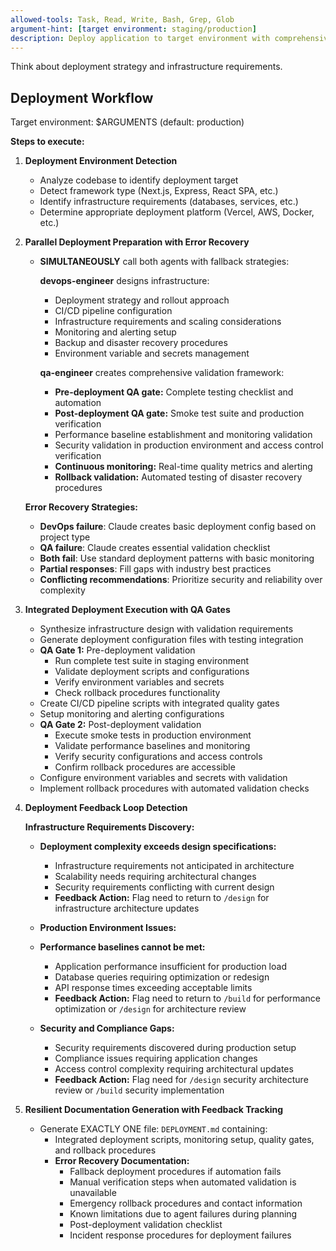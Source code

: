 ```yaml
---
allowed-tools: Task, Read, Write, Bash, Grep, Glob
argument-hint: [target environment: staging/production]
description: Deploy application to target environment with comprehensive infrastructure setup
---
```


Think about deployment strategy and infrastructure requirements.

## Deployment Workflow

Target environment: $ARGUMENTS (default: production)

**Steps to execute:**

1. **Deployment Environment Detection**
   - Analyze codebase to identify deployment target
   - Detect framework type (Next.js, Express, React SPA, etc.)
   - Identify infrastructure requirements (databases, services, etc.)
   - Determine appropriate deployment platform (Vercel, AWS, Docker, etc.)

2. **Parallel Deployment Preparation with Error Recovery**
   - **SIMULTANEOUSLY** call both agents with fallback strategies:
     
     **devops-engineer** designs infrastructure:
     - Deployment strategy and rollout approach
     - CI/CD pipeline configuration
     - Infrastructure requirements and scaling considerations
     - Monitoring and alerting setup
     - Backup and disaster recovery procedures
     - Environment variable and secrets management
     
     **qa-engineer** creates comprehensive validation framework:
     - **Pre-deployment QA gate:** Complete testing checklist and automation
     - **Post-deployment QA gate:** Smoke test suite and production verification
     - Performance baseline establishment and monitoring validation
     - Security validation in production environment and access control verification
     - **Continuous monitoring:** Real-time quality metrics and alerting
     - **Rollback validation:** Automated testing of disaster recovery procedures
   
   **Error Recovery Strategies:**
   - **DevOps failure**: Claude creates basic deployment config based on project type
   - **QA failure**: Claude creates essential validation checklist
   - **Both fail**: Use standard deployment patterns with basic monitoring
   - **Partial responses**: Fill gaps with industry best practices
   - **Conflicting recommendations**: Prioritize security and reliability over complexity

3. **Integrated Deployment Execution with QA Gates**
   - Synthesize infrastructure design with validation requirements
   - Generate deployment configuration files with testing integration
   - **QA Gate 1:** Pre-deployment validation
     - Run complete test suite in staging environment
     - Validate deployment scripts and configurations
     - Verify environment variables and secrets
     - Check rollback procedures functionality
   - Create CI/CD pipeline scripts with integrated quality gates
   - Setup monitoring and alerting configurations
   - **QA Gate 2:** Post-deployment validation
     - Execute smoke tests in production environment
     - Validate performance baselines and monitoring
     - Verify security configurations and access controls
     - Confirm rollback procedures are accessible
   - Configure environment variables and secrets with validation
   - Implement rollback procedures with automated validation checks

4. **Deployment Feedback Loop Detection**

   **Infrastructure Requirements Discovery:**
   - **Deployment complexity exceeds design specifications:**
     - Infrastructure requirements not anticipated in architecture
     - Scalability needs requiring architectural changes
     - Security requirements conflicting with current design
     - **Feedback Action:** Flag need to return to `/design` for infrastructure architecture updates
   
   - **Production Environment Issues:**
   - **Performance baselines cannot be met:**
     - Application performance insufficient for production load
     - Database queries requiring optimization or redesign
     - API response times exceeding acceptable limits
     - **Feedback Action:** Flag need to return to `/build` for performance optimization or `/design` for architecture review
   
   - **Security and Compliance Gaps:**
     - Security requirements discovered during production setup
     - Compliance issues requiring application changes
     - Access control complexity requiring architectural updates
     - **Feedback Action:** Flag need for `/design` security architecture review or `/build` security implementation

5. **Resilient Documentation Generation with Feedback Tracking**
   - Generate EXACTLY ONE file: `DEPLOYMENT.md` containing:
     - Integrated deployment scripts, monitoring setup, quality gates, and rollback procedures
     - **Error Recovery Documentation:**
       - Fallback deployment procedures if automation fails
       - Manual verification steps when automated validation is unavailable
       - Emergency rollback procedures and contact information
       - Known limitations due to agent failures during planning
       - Post-deployment validation checklist
       - Incident response procedures for deployment failures